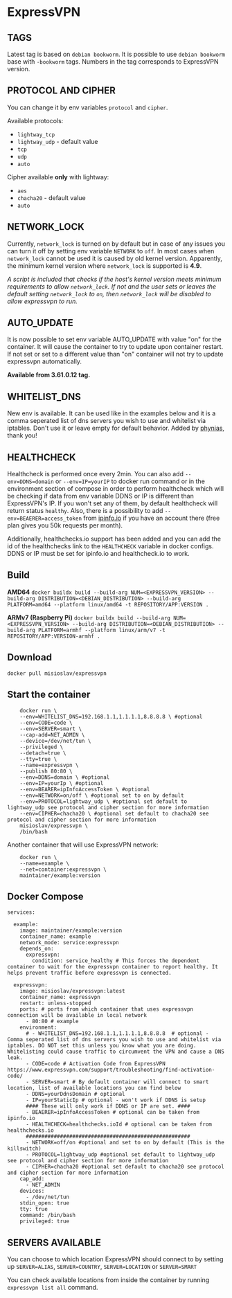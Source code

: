 # ExpressVPN

## TAGS

Latest tag is based on `debian bookworm`.
It is possible to use `debian bookworm` base with `-bookworm` tags.
Numbers in the tag corresponds to ExpressVPN version.

## PROTOCOL AND CIPHER

You can change it by env variables `protocol` and `cipher`.

Available protocols:
- `lightway_tcp`
- `lightway_udp` - default value
- `tcp`
- `udp`
- `auto`

Cipher available **only** with lightway:
- `aes`
- `chacha20` - default value
- `auto`

## NETWORK_LOCK

Currently, `network_lock` is turned on by default but in case of any issues you can turn it off by setting env variable `NETWORK` to `off`.
In most cases when `network_lock` cannot be used it is caused by old kernel version. Apparently, the minimum kernel version where `network_lock` is supported is **4.9**.

*A script is included that checks if the host's kernel version meets minimum requirements to allow `network_lock`. If not and the user sets or leaves the default setting `network_lock` to `on`, then `network_lock` will be disabled to allow expressvpn to run.*

## AUTO_UPDATE

It is now possible to set env variable AUTO_UPDATE with value "on" for the container. It will cause the container to try to update upon container restart. If not set or set to a different value than "on" container will not try to update expressvpn automatically.

**Available from 3.61.0.12 tag.**

## WHITELIST_DNS

New env is available. It can be used like in the examples below and it is a comma seperated list of dns servers you wish to use and whitelist via iptables. Don't use it or leave empty for default behavior.
Added by [phynias](https://github.com/phynias), thank you!

## HEALTHCHECK
Healthcheck is performed once every 2min.
You can also add `--env=DDNS=domain` or `--env=IP=yourIP` to docker run command or in the environment section of compose in order to perform healthcheck which will be checking if data from env variable DDNS or IP is different than ExpressVPN's IP.
If you won't set any of them, by default healthcheck will return status `healthy`.
Also, there is a possibility to add `--env=BEAERER=access_token` from [ipinfo.io](https://ipinfo.io/) if you have an account there (free plan gives you 50k requests per month).

Additionally, healthchecks.io support has been added and you can add the id of the healthchecks link to the `HEALTHCHECK` variable in docker configs.
DDNS or IP must be set for ipinfo.io and healthcheck.io to work. 

## Build

**AMD64**
`docker buildx build --build-arg NUM=<EXPRESSVPN_VERSION> --build-arg DISTRIBUTION=<DEBIAN_DISTRIBUTION> --build-arg PLATFORM=amd64 --platform linux/amd64 -t REPOSITORY/APP:VERSION .`

**ARMv7 (Raspberry Pi)**
`docker buildx build --build-arg NUM=<EXPRESSVPN_VERSION> --build-arg DISTRIBUTION=<DEBIAN_DISTRIBUTION> --build-arg PLATFORM=armhf --platform linux/arm/v7 -t REPOSITORY/APP:VERSION-armhf .`

## Download

`docker pull misioslav/expressvpn`

## Start the container

```
    docker run \
    --env=WHITELIST_DNS=192.168.1.1,1.1.1.1,8.8.8.8 \ #optional
    --env=CODE=code \
    --env=SERVER=smart \
    --cap-add=NET_ADMIN \
    --device=/dev/net/tun \
    --privileged \
    --detach=true \
    --tty=true \
    --name=expressvpn \
    --publish 80:80 \
    --env=DDNS=domain \ #optional
    --env=IP=yourIp \ #optional
    --env=BEARER=ipInfoAccessToken \ #optional
    --env=NETWORK=on/off \ #optional set to on by default
    --env=PROTOCOL=lightway_udp \ #optional set default to lightway_udp see protocol and cipher section for more information
    --env=CIPHER=chacha20 \ #optional set default to chacha20 see protocol and cipher section for more information
    misioslav/expressvpn \
    /bin/bash
```


Another container that will use ExpressVPN network:

```
    docker run \
    --name=example \
    --net=container:expressvpn \
    maintainer/example:version
```

## Docker Compose

```
services:

  example:
    image: maintainer/example:version
    container_name: example
    network_mode: service:expressvpn
    depends_on:
      expressvpn:
        condition: service_healthy # This forces the dependent container to wait for the expressvpn container to report healthy. It helps prevent traffic before expressvpn is connected.

  expressvpn:
    image: misioslav/expressvpn:latest
    container_name: expressvpn
    restart: unless-stopped
    ports: # ports from which container that uses expressvpn connection will be available in local network
      - 80:80 # example
    environment:
      # - WHITELIST_DNS=192.168.1.1,1.1.1.1,8.8.8.8  # optional - Comma seperated list of dns servers you wish to use and whitelist via iptables. DO NOT set this unless you know what you are doing. Whitelisting could cause traffic to circumvent the VPN and cause a DNS leak.
      - CODE=code # Activation Code from ExpressVPN https://www.expressvpn.com/support/troubleshooting/find-activation-code/
      - SERVER=smart # By default container will connect to smart location, list of available locations you can find below
      - DDNS=yourDdnsDomain # optional
      - IP=yourStaticIp # optional - won't work if DDNS is setup
      #### These will only work if DDNS or IP are set. ####
      - BEAERER=ipInfoAccessToken # optional can be taken from ipinfo.io
      - HEALTHCHECK=healthchecks.ioId # optional can be taken from healthchecks.io
      #####################################################
      - NETWORK=off/on #optional and set to on by default (This is the killswitch)
      - PROTOCOL=lightway_udp #optional set default to lightway_udp see protocol and cipher section for more information
      - CIPHER=chacha20 #optional set default to chacha20 see protocol and cipher section for more information
    cap_add:
      - NET_ADMIN
    devices:
      - /dev/net/tun
    stdin_open: true
    tty: true
    command: /bin/bash
    privileged: true
```

## SERVERS AVAILABLE

You can choose to which location ExpressVPN should connect to by setting up `SERVER=ALIAS`, `SERVER=COUNTRY`, `SERVER=LOCATION` or `SERVER=SMART`

You can check available locations from inside the container by running `expressvpn list all` command.

